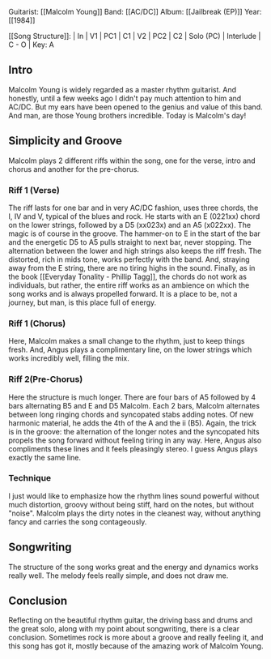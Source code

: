 Guitarist: [[Malcolm Young]] 
Band: [[AC/DC]]
Album: [[Jailbreak (EP)]]
Year: [[1984]]

[[Song Structure]]:
| In | V1 | PC1 | C1 | V2 | PC2 | C2 | Solo (PC) | Interlude | C - O |
Key: A

## Intro
Malcolm Young is widely regarded as a master rhythm guitarist. And honestly, until a few weeks ago I didn't pay much attention to him and AC/DC. But my ears have been opened to the genius and value of this band. And man, are those Young brothers incredible. Today is Malcolm's day!

## Simplicity and Groove

Malcolm plays 2 different riffs within the song, one for the verse, intro and chorus and another for the pre-chorus. 

### Riff 1 (Verse)

The riff lasts for one bar and in very AC/DC fashion, uses three chords, the I, IV and V, typical of the blues and rock. He starts with an E (0221xx) chord on the lower strings, followed by a D5 (xx023x) and an A5 (x022xx). The magic is of course in the groove. The hammer-on to E in the start of the bar and the energetic D5 to A5 pulls straight to next bar, never stopping. The alternation between the lower and high strings also keeps the riff fresh. The distorted, rich in mids tone, works perfectly with the band. And, straying away from the E string, there are no tiring highs in the sound.
Finally, as in the book [[Everyday Tonality - Phillip Tagg]], the chords do not work as individuals, but rather, the entire riff works as an ambience on which the song works and is always propelled forward. It is a place to be, not a journey, but man, is this place full of energy.

### Riff 1 (Chorus)
Here, Malcolm makes a small change to the rhythm, just to keep things fresh. And, Angus plays a complimentary line, on the lower strings which works incredibly well, filling the mix.

### Riff 2(Pre-Chorus)
Here the structure is much longer. There are four bars of A5 followed by 4 bars alternating B5 and E and D5 Malcolm. Each 2 bars, Malcolm alternates between long ringing chords and syncopated stabs adding notes. Of new harmonic material, he adds the 4th of the A and the ii (B5). Again, the trick is in the groove: the alternation of the longer notes and the syncopated hits propels the song forward without feeling tiring in any way. Here, Angus also compliments these lines and it feels pleasingly stereo. I guess Angus plays exactly the same line. 

### Technique
I just would like to emphasize how the rhythm lines sound powerful without much distortion, groovy without being stiff, hard on the notes, but without "noise". Malcolm plays the dirty notes in the cleanest way, without anything fancy and carries the song contageously. 

## Songwriting
The structure of the song works great and the energy and dynamics works really well. The melody feels really simple, and does not draw me.

## Conclusion
Reflecting on the beautiful rhythm guitar, the driving bass and drums and the great solo, along with my point about songwriting, there is a clear conclusion. Sometimes rock is more about a groove and really feeling it, and this song has got it, mostly because of the amazing work of Malcolm Young. 

